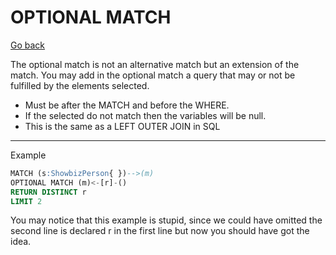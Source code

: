 # OPTIONAL MATCH

[Go back](..)

The optional match is not an alternative match but an
extension of the match. You may add in the optional
match a query that may or not be fulfilled by the elements
selected.

* Must be after the MATCH and before the WHERE.
* If the selected do not match then the variables will
  be null.
* This is the same as a LEFT OUTER JOIN in SQL

<hr class="sr">

Example

```sql
MATCH (s:ShowbizPerson{ })-->(m)
OPTIONAL MATCH (m)<-[r]-()
RETURN DISTINCT r
LIMIT 2
```

You may notice that this example is stupid, since
we could have omitted the second line is declared
r in the first line but now you should have got
the idea.